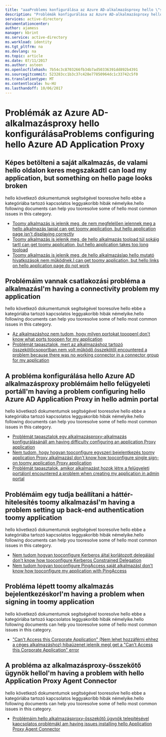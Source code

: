 ```yaml
---
title: "aaaProblems konfigurálása az Azure AD-alkalmazásproxy hello \"szövegrészt"
description: "Problémák konfigurálása az Azure AD-alkalmazásproxy hello \"szövegrészt"
services: active-directory
documentationcenter: 
author: ajamess
manager: kbrint
ms.service: active-directory
ms.workload: identity
ms.tgt_pltfrm: na
ms.devlang: na
ms.topic: article
ms.date: 07/11/2017
ms.author: asteen
ms.openlocfilehash: 7b54c3c8703266fb34b7ad50336391dd892b4391
ms.sourcegitcommit: 523283cc1b3c37c428e77850964dc1c33742c5f0
ms.translationtype: MT
ms.contentlocale: hu-HU
ms.lasthandoff: 10/06/2017
---
```

# <a name="problems-configuring-hello-azure-ad-application-proxy"></a><span data-ttu-id="e6d32-103">Problémák az Azure AD-alkalmazásproxy hello konfigurálása</span><span class="sxs-lookup"><span data-stu-id="e6d32-103">Problems configuring hello Azure AD Application Proxy</span></span>



## <a name="i-can-load-my-application-but-something-on-hello-page-looks-broken"></a><span data-ttu-id="e6d32-104">Képes betölteni a saját alkalmazás, de valami hello oldalon keres megszakadt</span><span class="sxs-lookup"><span data-stu-id="e6d32-104">I can load my application, but something on hello page looks broken</span></span>
  <span data-ttu-id="e6d32-105">hello következő dokumentumok segítségével tooresolve hello ebbe a kategóriába tartozó kapcsolatos leggyakoribb hibák némelyike.</span><span class="sxs-lookup"><span data-stu-id="e6d32-105">hello following documents can help you tooresolve some of hello most common issues in this category.</span></span>
  * [<span data-ttu-id="e6d32-106">Toomy alkalmazás is jelenik meg, de nem megfelelően jelennek meg a hello alkalmazás lapja</span><span class="sxs-lookup"><span data-stu-id="e6d32-106">I can get toomy application, but hello application page isn't displaying correctly</span></span>](https://docs.microsoft.com/azure/active-directory/application-proxy-page-appearance-broken-problem/?/?WT.mc_id=DMC_AAD_Manage_Apps_Troubleshooting_Nav)
  * [<span data-ttu-id="e6d32-107">Toomy alkalmazás is jelenik meg, de hello alkalmazás tooload túl sokáig tart</span><span class="sxs-lookup"><span data-stu-id="e6d32-107">I can get toomy application, but hello application takes too long tooload</span></span>](https://docs.microsoft.com/azure/active-directory/application-proxy-page-load-speed-problem/?/?WT.mc_id=DMC_AAD_Manage_Apps_Troubleshooting_Nav)
  * [<span data-ttu-id="e6d32-108">Toomy alkalmazás is jelenik meg, de hello alkalmazáslap hello mutató hivatkozások nem működnek.</span><span class="sxs-lookup"><span data-stu-id="e6d32-108">I can get toomy application, but hello links on hello application page do not work</span></span>](https://docs.microsoft.com/azure/active-directory/application-proxy-page-links-broken-problem/?/?WT.mc_id=DMC_AAD_Manage_Apps_Troubleshooting_Nav)

## <a name="im-having-a-connectivity-problem-my-application"></a><span data-ttu-id="e6d32-109">Problémáim vannak csatlakozási probléma a alkalmazás</span><span class="sxs-lookup"><span data-stu-id="e6d32-109">I'm having a connectivity problem my application</span></span>
  <span data-ttu-id="e6d32-110">hello következő dokumentumok segítségével tooresolve hello ebbe a kategóriába tartozó kapcsolatos leggyakoribb hibák némelyike.</span><span class="sxs-lookup"><span data-stu-id="e6d32-110">hello following documents can help you tooresolve some of hello most common issues in this category.</span></span>
  * [<span data-ttu-id="e6d32-111">Az alkalmazáshoz nem tudom, hogy milyen portokat tooopen</span><span class="sxs-lookup"><span data-stu-id="e6d32-111">I don't know what ports tooopen for my application</span></span>](https://docs.microsoft.com/azure/active-directory/application-proxy-connectivity-ports-how-to/?/?WT.mc_id=DMC_AAD_Manage_Apps_Troubleshooting_Nav)
  * [<span data-ttu-id="e6d32-112">Problémát tapasztalok, mert az alkalmazáshoz tartozó összekötőcsoportban nem volt működő összekötő</span><span class="sxs-lookup"><span data-stu-id="e6d32-112">I encountered a problem because there was no working connector in a connector group for my application</span></span>](https://docs.microsoft.com/azure/active-directory/application-proxy-connectivity-no-working-connector/?/?WT.mc_id=DMC_AAD_Manage_Apps_Troubleshooting_Nav)

## <a name="im-having-a-problem-configuring-hello-azure-ad-application-proxy-in-hello-admin-portal"></a><span data-ttu-id="e6d32-113">A probléma konfigurálása hello Azure AD alkalmazásproxy problémáim hello felügyeleti portál</span><span class="sxs-lookup"><span data-stu-id="e6d32-113">I'm having a problem configuring hello Azure AD Application Proxy in hello admin portal</span></span>
  <span data-ttu-id="e6d32-114">hello következő dokumentumok segítségével tooresolve hello ebbe a kategóriába tartozó kapcsolatos leggyakoribb hibák némelyike.</span><span class="sxs-lookup"><span data-stu-id="e6d32-114">hello following documents can help you tooresolve some of hello most common issues in this category.</span></span>
  * [<span data-ttu-id="e6d32-115">Problémát tapasztalok egy alkalmazásproxy-alkalmazás konfigurálásánál</span><span class="sxs-lookup"><span data-stu-id="e6d32-115">I am having difficulty configuring an application Proxy application</span></span>](https://docs.microsoft.com/azure/active-directory/application-proxy-config-how-to/?/?WT.mc_id=DMC_AAD_Manage_Apps_Troubleshooting_Nav)
  * [<span data-ttu-id="e6d32-116">Nem tudom, hogy hogyan tooconfigure egyszeri bejelentkezés toomy application Proxy alkalmazás</span><span class="sxs-lookup"><span data-stu-id="e6d32-116">I don't know how tooconfigure single sign-on toomy application Proxy application</span></span>](https://docs.microsoft.com/azure/active-directory/application-proxy-config-sso-how-to/?/?WT.mc_id=DMC_AAD_Manage_Apps_Troubleshooting_Nav)
  * [<span data-ttu-id="e6d32-117">Problémát tapasztalok, amikor alkalmazást hozok létre a felügyeleti portálon</span><span class="sxs-lookup"><span data-stu-id="e6d32-117">I encountered a problem when creating my application in admin portal</span></span>](https://docs.microsoft.com/azure/active-directory/application-proxy-config-problem/?/?WT.mc_id=DMC_AAD_Manage_Apps_Troubleshooting_Nav)

## <a name="im-having-a-problem-setting-up-back-end-authentication-toomy-application"></a><span data-ttu-id="e6d32-118">Problémáim egy tudja beállítani a háttér-hitelesítés toomy alkalmazás</span><span class="sxs-lookup"><span data-stu-id="e6d32-118">I'm having a problem setting up back-end authentication toomy application</span></span>
  <span data-ttu-id="e6d32-119">hello következő dokumentumok segítségével tooresolve hello ebbe a kategóriába tartozó kapcsolatos leggyakoribb hibák némelyike.</span><span class="sxs-lookup"><span data-stu-id="e6d32-119">hello following documents can help you tooresolve some of hello most common issues in this category.</span></span>
  * [<span data-ttu-id="e6d32-120">Nem tudom hogyan tooconfigure Kerberos által korlátozott delegálás</span><span class="sxs-lookup"><span data-stu-id="e6d32-120">I don't know how tooconfigure Kerberos Constrained Delegation</span></span>](https://docs.microsoft.com/azure/active-directory/application-proxy-back-end-kerberos-constrained-delegation-how-to/?/?WT.mc_id=DMC_AAD_Manage_Apps_Troubleshooting_Nav)
  * [<span data-ttu-id="e6d32-121">Nem tudom hogyan tooconfigure PingAccess saját alkalmazás</span><span class="sxs-lookup"><span data-stu-id="e6d32-121">I don't know how tooconfigure my application with PingAccess</span></span>](https://docs.microsoft.com/azure/active-directory/application-proxy-back-end-ping-access-how-to/?/?WT.mc_id=DMC_AAD_Manage_Apps_Troubleshooting_Nav)

## <a name="im-having-a-problem-when-signing-in-toomy-application"></a><span data-ttu-id="e6d32-122">Probléma lépett toomy alkalmazás bejelentkezéskor</span><span class="sxs-lookup"><span data-stu-id="e6d32-122">I'm having a problem when signing in toomy application</span></span>
  <span data-ttu-id="e6d32-123">hello következő dokumentumok segítségével tooresolve hello ebbe a kategóriába tartozó kapcsolatos leggyakoribb hibák némelyike.</span><span class="sxs-lookup"><span data-stu-id="e6d32-123">hello following documents can help you tooresolve some of hello most common issues in this category.</span></span>
  * [<span data-ttu-id="e6d32-124">"Can't Access this Corporate Application" (Nem lehet hozzáférni ehhez a céges alkalmazáshoz) hibaüzenet jelenik meg</span><span class="sxs-lookup"><span data-stu-id="e6d32-124">I get a "Can't Access this Corporate Application" error</span></span>](https://docs.microsoft.com/azure/active-directory/application-proxy-sign-in-bad-gateway-timeout-error/?/?WT.mc_id=DMC_AAD_Manage_Apps_Troubleshooting_Nav)

## <a name="im-having-a-problem-with-hello-application-proxy-agent-connector"></a><span data-ttu-id="e6d32-125">A probléma az alkalmazásproxy-összekötő ügynök hello</span><span class="sxs-lookup"><span data-stu-id="e6d32-125">I'm having a problem with hello Application Proxy Agent Connector</span></span>
  <span data-ttu-id="e6d32-126">hello következő dokumentumok segítségével tooresolve hello ebbe a kategóriába tartozó kapcsolatos leggyakoribb hibák némelyike.</span><span class="sxs-lookup"><span data-stu-id="e6d32-126">hello following documents can help you tooresolve some of hello most common issues in this category.</span></span>
  * [<span data-ttu-id="e6d32-127">Problémáim hello alkalmazásproxy-összekötő ügynök telepítésével kapcsolatos problémák</span><span class="sxs-lookup"><span data-stu-id="e6d32-127">I am having issues installing hello Application Proxy Agent Connector </span></span>](https://docs.microsoft.com/azure/active-directory/application-proxy-connector-installation-problem/?/?WT.mc_id=DMC_AAD_Manage_Apps_Troubleshooting_Nav)
